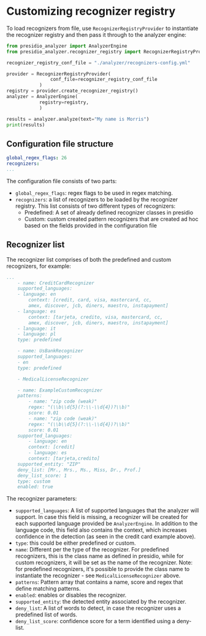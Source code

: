 # Customizing recognizer registry
To load recognizers from file, use `RecognizerRegistryProvider` to instantiate the recognizer registry and then pass it through to the analyzer engine:

```python
from presidio_analyzer import AnalyzerEngine
from presidio_analyzer.recognizer_registry import RecognizerRegistryProvider

recognizer_registry_conf_file = "./analyzer/recognizers-config.yml"

provider = RecognizerRegistryProvider(
                conf_file=recognizer_registry_conf_file
            )
registry = provider.create_recognizer_registry()
analyzer = AnalyzerEngine(
            registry=registry,
            )

results = analyzer.analyze(text="My name is Morris")
print(results)
```

## Configuration file structure

```yaml
global_regex_flags: 26
recognizers: 
...
```

The configuration file consists of two parts:

  - `global_regex_flags`: regex flags to be used in regex matching.
  - `recognizers`: a list of recognizers to be loaded by the recognizer registry. This list consists of two different types of recognizers: 
    - Predefined: A set of already defined recognizer classes in presidio
    - Custom: custom created pattern recognizers that are created ad hoc based on the fields provided in the configuration file

## Recognizer list

The recognizer list comprises of both the predefined and custom recognizers, for example: 

```yaml
...
    - name: CreditCardRecognizer
    supported_languages:
    - language: en
        context: [credit, card, visa, mastercard, cc,
        amex, discover, jcb, diners, maestro, instapayment]
    - language: es
        context: [tarjeta, credito, visa, mastercard, cc,
        amex, discover, jcb, diners, maestro, instapayment]
    - language: it
    - language: pl
    type: predefined

    - name: UsBankRecognizer
    supported_languages: 
    - en
    type: predefined

    - MedicalLicenseRecognizer

    - name: ExampleCustomRecognizer
    patterns:
        - name: "zip code (weak)"
        regex: "(\\b\\d{5}(?:\\-\\d{4})?\\b)"
        score: 0.01
        - name: "zip code (weak)"
        regex: "(\\b\\d{5}(?:\\-\\d{4})?\\b)"
        score: 0.01
    supported_languages:
        - language: en
        context: [credit]
        - language: es
        context: [tarjeta,credito]
    supported_entity: "ZIP"
    deny_list: [Mr., Mrs., Ms., Miss, Dr., Prof.]
    deny_list_score: 1
    type: custom
    enabled: true
```

The recognizer parameters:

  - `supported_languages`: A list of supported languages that the analyzer will support. In case this field is missing, a recognizer will be created for each supported language provided be `AnalyzerEngine`. 
  In addition to the language code, this field also contains the context, which increases confidence in the detection (as seen in the credit card example above).
  - `type`: this could be either predefined or custom.
  - `name`: Different per the type of the recognizer. For predefined recognizers, this is the class name as defined in presidio, while for custom recognizers, it will be set as the name of the recognizer. Note: for predefined recognizers, it's possible to provide the class name to instantiate the recognizer - see `MedicalLicenseRecognizer` above.
  - `patterns`: Pattern array that contains a name, score and regex that define matching patterns.
  - `enabled`: enables or disables the recognizer.
  - `supported_entity`: the detected entity associated by the recognizer.
  - `deny_list`: A list of words to detect, in case the recognizer uses a predefined list of words.
  - `deny_list_score`: confidence score for a term identified using a deny-list.